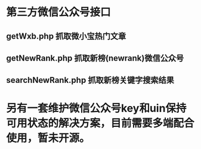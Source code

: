 # 第三方微信公众号接口
## getWxb.php 抓取微小宝热门文章
## getNewRank.php 抓取新榜(newrank)微信公众号
## searchNewRank.php 抓取新榜关键字搜索结果
# 另有一套维护微信公众号key和uin保持可用状态的解决方案，目前需要多端配合使用，暂未开源。